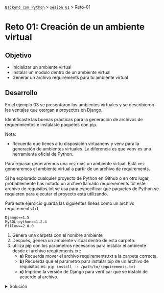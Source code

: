 [`Backend con Python`](../../Readme.md) > [`Sesión 01`](../Readme.md) > Reto-01
# Reto 01: Creación de un ambiente virtual

## Objetivo
- Inicializar un ambiente virtual
- Instalar un modulo dentro de un ambiente virtual
- Generar un archivo requirements para tu ambiente virtual

## Desarrollo

En el ejemplo 03 se presentaron los ambientes virtuales y se describieron las ventajas que otorgan a proyectos en Django.

Identificaste las buenas prácticas para la generación de archivos de requerimientos e instalaste paquetes con pip.

Nota:
- Recuerda que tienes a tu disposición virtuanenv y venv para la generación de ambientes virtuales. La diferencia es que venv es una herramienta oficial de Python.

Para repasar generaremos una vez más un ambiente virtual. Está vez generaremos el ambiente virtual a partir de un archivo de requirements.

Si ha explorado cualquier proyecto de Python en Github o en otro lugar, probablemente has notado un archivo llamado requierements.txt este archivo de requisitos.txt se usa para especificar qué paquetes de Python se requieren para ejecutar el proyecto está utilizando.

Para este ejercicio guarda las siguientes líneas como un archivo requirements.txt

```
Django==1.5
MySQL-python==1.2.4
Pillow==2.0.0
```


1. Genera una carpeta con el nombre ambiente
2. Después, genera un ambiente virtual dentro de esta carpeta.
3. utiliza pip con los parametros necesarios para instalar el ambiente desde el archivo requitements.txt:
    - **a)** Recuerda mover el archivo requirements.txt a la carpeta correcta.
    - **b)** Recuerda que el parametro para instalar pip de un archivo de requisitos es: `pip install -r /path/to/requirements.txt`
    - **c)** Imprime la versión de Django para verificar que se instaló de acuerdo al archivo.



<details><summary>Solución</summary>

 Crear las carpetas desde un explorador o de la consola.

   ```console
   mkdir micarpeta
   ```

 Inicializa el ambiente virtual con:

   ```console
   python -m venv miambiente
   ```

 Activa tu ambiente utilizando el comando source o activando el script.ps1
Utiliza pip para instalar el archivo de requirements
```
pip install -r /path/to/requirements.txt
```
Para ver las versiones de tus modulos instalados. Utiliza
```
pip freeze
```
La versión instalada debería ser Django==1.5

</details>
</br>

